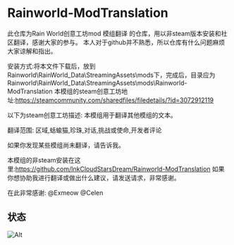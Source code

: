 # Rainworld-ModTranslation
此仓库为Rain World创意工坊mod 模组翻译 的仓库，用以非steam版本安装和社区翻译，感谢大家的参与。
本人对于github并不熟悉，所以仓库有什么问题麻烦大家谅解和指出。

安装方式:将本文件下载后，放到Rainworld\RainWorld_Data\StreamingAssets\mods下，完成后，目录应为Rainworld\RainWorld_Data\StreamingAssets\mods\Rainworld-ModTranslation
本模组的steam创意工坊地址:https://steamcommunity.com/sharedfiles/filedetails/?id=3072912119

以下为steam创意工坊描述:
本模组用于翻译其他模组的文本。

翻译范围:
区域,蛞蝓猫,珍珠,对话,挑战或使命,开发者评论

如果你发现某些模组尚未翻译，请告诉我。

本模组的非steam安装在这里:https://github.com/InkCloudStarsDream/Rainworld-ModTranslation
如果你想协助我进行翻译或做出什么建议，请发送请求，非常感谢。

在此非常感谢:
@Exmeow
@Celen

## 状态
![Alt](https://repobeats.axiom.co/api/embed/dd840162af366dcb05c8af3b8babe867844fe7ea.svg "Repobeats analytics image")